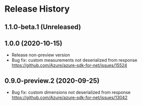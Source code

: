 # Release History

## 1.1.0-beta.1 (Unreleased)


## 1.0.0 (2020-10-15)

- Release non-preview version
- Bug fix: custom measurements not deserialized from response https://github.com/Azure/azure-sdk-for-net/issues/15524


## 0.9.0-preview.2 (2020-09-25)

- Bug fix: custom dimensions not deserialized from response https://github.com/Azure/azure-sdk-for-net/issues/13042